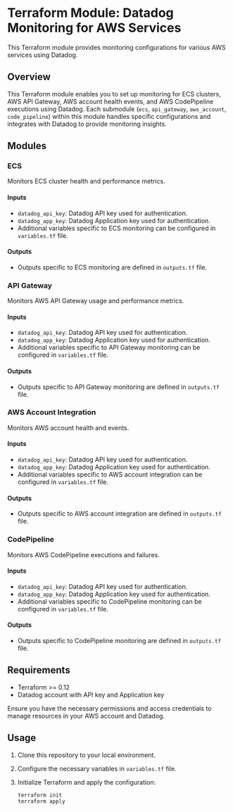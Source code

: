 # Terraform Module: Datadog Monitoring for AWS Services

This Terraform module provides monitoring configurations for various AWS services using Datadog.


## Overview

This Terraform module enables you to set up monitoring for ECS clusters, AWS API Gateway, AWS account health events, and AWS CodePipeline executions using Datadog. Each submodule (`ecs`, `api_gateway`, `aws_account`, `code_pipeline`) within this module handles specific configurations and integrates with Datadog to provide monitoring insights.

## Modules

### ECS

Monitors ECS cluster health and performance metrics.

#### Inputs

- `datadog_api_key`: Datadog API key used for authentication.
- `datadog_app_key`: Datadog Application key used for authentication.
- Additional variables specific to ECS monitoring can be configured in `variables.tf` file.

#### Outputs

- Outputs specific to ECS monitoring are defined in `outputs.tf` file.

### API Gateway

Monitors AWS API Gateway usage and performance metrics.

#### Inputs

- `datadog_api_key`: Datadog API key used for authentication.
- `datadog_app_key`: Datadog Application key used for authentication.
- Additional variables specific to API Gateway monitoring can be configured in `variables.tf` file.

#### Outputs

- Outputs specific to API Gateway monitoring are defined in `outputs.tf` file.

### AWS Account Integration

Monitors AWS account health and events.


#### Inputs

- `datadog_api_key`: Datadog API key used for authentication.
- `datadog_app_key`: Datadog Application key used for authentication.
- Additional variables specific to AWS account integration can be configured in `variables.tf` file.

#### Outputs

- Outputs specific to AWS account integration are defined in `outputs.tf` file.

### CodePipeline

Monitors AWS CodePipeline executions and failures.


#### Inputs

- `datadog_api_key`: Datadog API key used for authentication.
- `datadog_app_key`: Datadog Application key used for authentication.
- Additional variables specific to CodePipeline monitoring can be configured in `variables.tf` file.

#### Outputs

- Outputs specific to CodePipeline monitoring are defined in `outputs.tf` file.

## Requirements

- Terraform >= 0.12
- Datadog account with API key and Application key

Ensure you have the necessary permissions and access credentials to manage resources in your AWS account and Datadog.

## Usage

1. Clone this repository to your local environment.

2. Configure the necessary variables in `variables.tf` file.

3. Initialize Terraform and apply the configuration:

   ```bash
   terraform init
   terraform apply

